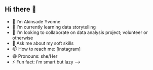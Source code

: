 ## Hi there 👋


- 🔭 I’m Akinsade Yvonne
- 🌱 I’m currently learning data storytelling
- 👯 I’m looking to collaborate on data analysis project; volunteer or otherwise
- 💬 Ask me about my soft skills
- 📫 How to reach me: [instagram]
- 😄 Pronouns: she/Her
- ⚡ Fun fact: i'm smart but lazy 
-->
